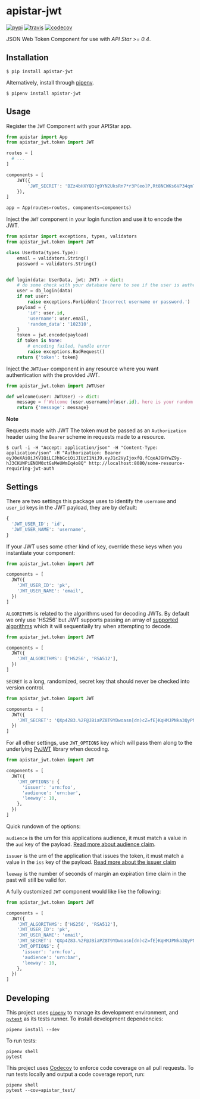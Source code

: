 # apistar-jwt

[![pypi](https://img.shields.io/pypi/v/apistar_jwt.svg)](https://pypi.org/project/apistar-jwt) [![travis](https://img.shields.io/travis/audiolion/apistar-jwt.svg)](https://travis-ci.org/audiolion/apistar_jwt) [![codecov](https://codecov.io/gh/audiolion/apistar-jwt/branch/master/graph/badge.svg)](https://codecov.io/gh/audiolion/apistar-jwt)


JSON Web Token Component for use with *API Star >= 0.4*.

## Installation

```
$ pip install apistar-jwt
```

Alternatively, install through [pipenv](https://pipenv.readthedocs.io/en/latest/).

```
$ pipenv install apistar-jwt
```

## Usage


Register the `JWT` Component with your APIStar app.

```python
from apistar import App
from apistar_jwt.token import JWT

routes = [
  # ...
]

components = [
    JWT({
        'JWT_SECRET': 'BZz4bHXYQD?g9YN2UksRn7*r3P(eo]P,Rt8NCWKs6VP34qmTL#8f&ruD^TtG',
    }),
]

app = App(routes=routes, components=components)
```

Inject the `JWT` component in your login function and use it to encode the JWT.

```python
from apistar import exceptions, types, validators
from apistar_jwt.token import JWT

class UserData(types.Type):
    email = validators.String()
    password = validators.String()


def login(data: UserData, jwt: JWT) -> dict:
    # do some check with your database here to see if the user is authenticated
    user = db_login(data)
    if not user:
        raise exceptions.Forbidden('Incorrect username or password.')
    payload = {
        'id': user.id,
        'username': user.email,
        'random_data': '102310',
    }
    token = jwt.encode(payload)
    if token is None:
        # encoding failed, handle error
        raise exceptions.BadRequest()
    return {'token': token}
```

Inject the `JWTUser` component in any resource where you want authentication with the provided JWT.

```python
from apistar_jwt.token import JWTUser

def welcome(user: JWTUser) -> dict:
    message = f'Welcome {user.username}#{user.id}, here is your random data: {user.token["random_data"]}'
    return {'message': message}
```

**Note**

Requests made with JWT The token must be passed as an `Authorization` header using the `Bearer` scheme in requests made to a resource.

```shell
$ curl -i -H "Accept: application/json" -H "Content-Type: application/json" -H "Authorization: Bearer eyJ0eXAiOiJKV1QiLCJhbGciOiJIUzI1NiJ9.eyJ1c2VyIjoxfQ.fCqeAJGHYwZ9y-hJ3CKUWPiENOM0xtGsMeUWmIq4o8Q" http://localhost:8080/some-resource-requiring-jwt-auth
```

## Settings

There are two settings this package uses to identify the `username` and `user_id` keys in the JWT payload, they are by default:

```python
{
  'JWT_USER_ID': 'id',
  'JWT_USER_NAME': 'username',
}
```

If your JWT uses some other kind of key, override these keys when you instantiate your component:

```python
from apistar_jwt.token import JWT

components = [
  JWT({
    'JWT_USER_ID': 'pk',
    'JWT_USER_NAME': 'email',
  })
]
```

`ALGORITHMS` is related to the algorithms used for decoding JWTs. By default we only use 'HS256' but JWT supports passing an array of [supported algorithms](https://pyjwt.readthedocs.io/en/latest/algorithms.html#digital-signature-algorithms) which it will sequentially try when attempting to decode.

```python
from apistar_jwt.token import JWT

components = [
  JWT({
    'JWT_ALGORITHMS': ['HS256', 'RSA512'],
  })
]
```

`SECRET` is a long, randomized, secret key that should never be checked into version control.

```python
from apistar_jwt.token import JWT

components = [
  JWT({
    'JWT_SECRET': 'QXp4Z83.%2F@JBiaPZ8T9YDwoasn[dn)cZ=fE}KqHMJPNka3QyPNq^KnMqL$oCsU9BC?.f9,oF2.2t4oN?[g%iq89(+'
  })
]
```

For all other settings, use `JWT_OPTIONS` key which will pass them along to the underlying [PyJWT](https://pyjwt.readthedocs.io/en/latest/usage.html#registered-claim-names) library when decoding.

```python
from apistar_jwt.token import JWT

components = [
  JWT({
    'JWT_OPTIONS': {
      'issuer': 'urn:foo',
      'audience': 'urn:bar',
      'leeway': 10,
    },
  })
]
```

Quick rundown of the options:

`audience` is the urn for this applications audience, it must match a value in the `aud` key of the payload. [Read more about audience claim](https://pyjwt.readthedocs.io/en/latest/usage.html#audience-claim-aud).

`issuer` is the urn of the application that issues the token, it must match a value in the `iss` key of the payload. [Read more about the issuer claim](https://pyjwt.readthedocs.io/en/latest/usage.html#issuer-claim-iss)

`leeway` is the number of seconds of margin an expiration time claim in the past will still be valid for.

A fully customized `JWT` component would like like the following:

```python
from apistar_jwt.token import JWT

components = [
  JWT({
    'JWT_ALGORITHMS': ['HS256', 'RSA512'],
    'JWT_USER_ID': 'pk',
    'JWT_USER_NAME': 'email',
    'JWT_SECRET': 'QXp4Z83.%2F@JBiaPZ8T9YDwoasn[dn)cZ=fE}KqHMJPNka3QyPNq^KnMqL$oCsU9BC?.f9,oF2.2t4oN?[g%iq89(+',
    'JWT_OPTIONS': {
      'issuer': 'urn:foo',
      'audience': 'urn:bar',
      'leeway': 10,
    },
  })
]
```

## Developing

This project uses [`pipenv`](https://docs.pipenv.org) to manage its development environment, and [`pytest`](https://docs.pytest.org) as its tests runner.  To install development dependencies:

```
pipenv install --dev
```

To run tests:

```
pipenv shell
pytest
```

This project uses [Codecov](https://codecov.io/gh/audiolion/apistar-jwt) to enforce code coverage on all pull requests.  To run tests locally and output a code coverage report, run:

```
pipenv shell
pytest --cov=apistar_test/
```
